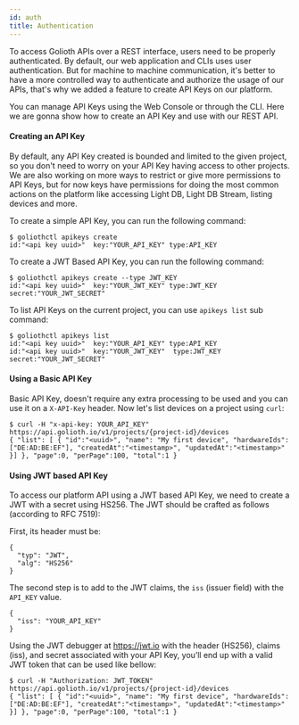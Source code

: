 ```yaml
---
id: auth
title: Authentication
---
```


To access Golioth APIs over a REST interface, users need to be properly authenticated. By default, our web application and CLIs uses user authentication. But for machine to machine communication, it's better to have a more controlled way to authenticate and authorize the usage of our APIs, that's why we added a feature to create API Keys on our platform.

You can manage API Keys using the Web Console or through the CLI. Here we are gonna show how to create an API Key and use with our REST API.

#### Creating an API Key

By default, any API Key created is bounded and limited to the given project, so you don't need to worry on your API Key having access to other projects. We are also working on more ways to restrict or give more permissions to API Keys, but for now keys have permissions for doing the most common actions on the platform like accessing Light DB, Light DB Stream, listing devices and more.

To create a simple API Key, you can run the following command:

```
$ goliothctl apikeys create
id:"<api key uuid>"  key:"YOUR_API_KEY" type:API_KEY
```

To create a JWT Based API Key, you can run the following command:

```
$ goliothctl apikeys create --type JWT_KEY
id:"<api key uuid>"  key:"YOUR_JWT_KEY" type:JWT_KEY  secret:"YOUR_JWT_SECRET"
```

To list API Keys on the current project, you can use `apikeys list` sub command:

```
$ goliothctl apikeys list
id:"<api key uuid>"  key:"YOUR_API_KEY" type:API_KEY
id:"<api key uuid>"  key:"YOUR_JWT_KEY"  type:JWT_KEY  secret:"YOUR_JWT_SECRET"
```

#### Using a Basic API Key

Basic API Key, doesn't require any extra processing to be used and you can use it on a `X-API-Key` header. Now let's list devices on a project using `curl`:

```
$ curl -H "x-api-key: YOUR_API_KEY" https://api.golioth.io/v1/projects/{project-id}/devices
{ "list": [ { "id":"<uuid>", "name": "My first device", "hardwareIds": ["DE:AD:BE:EF"], "createdAt":"<timestamp>", "updatedAt":"<timestamp>" }] }, "page":0, "perPage":100, "total":1 }
```

#### Using JWT based API Key

To access our platform API using a JWT based API Key, we need to create a JWT with a secret using HS256. The JWT should be crafted as follows (according to RFC 7519):

First, its header must be:

```
{
  "typ": "JWT",
  "alg": "HS256"
}
```

The second step is to add to the JWT claims, the `iss` (issuer field) with the `API_KEY` value.

```
{
  "iss": "YOUR_API_KEY"
}
```

Using the JWT debugger at https://jwt.io with the header (HS256), claims (iss), and secret associated with your API Key, you’ll end up with a valid JWT token that can be used like bellow:

```
$ curl -H "Authorization: JWT_TOKEN" https://api.golioth.io/v1/projects/{project-id}/devices
{ "list": [ { "id":"<uuid>", "name": "My first device", "hardwareIds": ["DE:AD:BE:EF"], "createdAt":"<timestamp>", "updatedAt":"<timestamp>" }] }, "page":0, "perPage":100, "total":1 }
```
